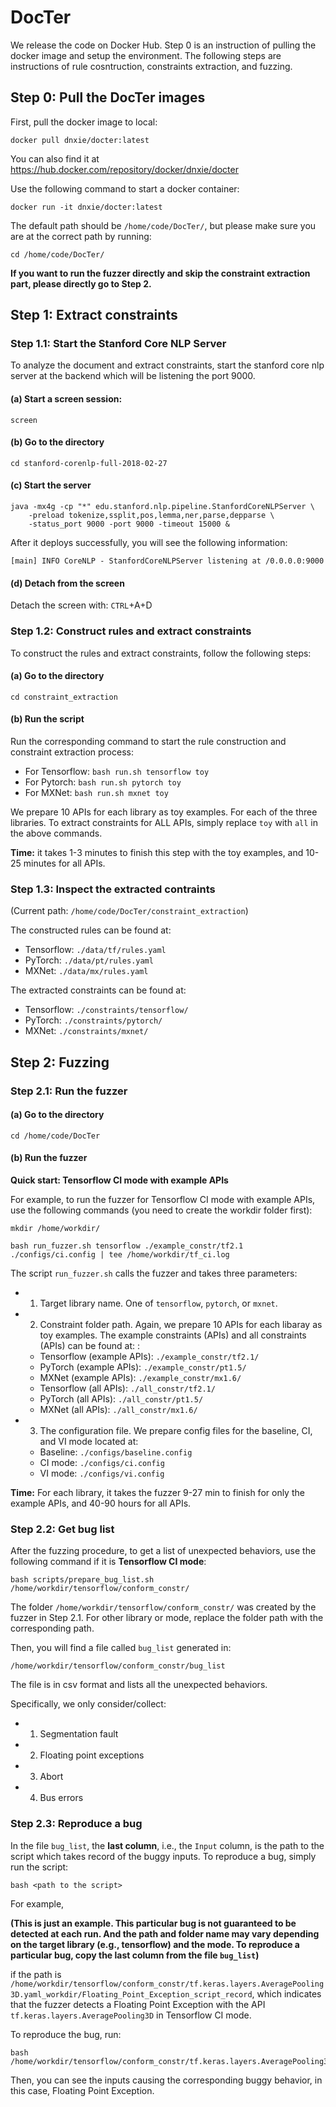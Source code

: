 # DocTer

We release the code on Docker Hub. Step 0 is an instruction of pulling the docker image and setup the environment. The following steps are instructions of rule cosntruction, constraints extraction, and fuzzing. 


## Step 0: Pull the DocTer images

First, pull the docker image to local:
```
docker pull dnxie/docter:latest
```
You can also find it at https://hub.docker.com/repository/docker/dnxie/docter



Use the following command to start a docker container:
```
docker run -it dnxie/docter:latest
```


The default path should be `/home/code/DocTer/`, but please make sure you are at the correct path by running:
```
cd /home/code/DocTer/
```

**If you want to run the fuzzer directly and skip the constraint extraction part, please directly go to Step 2.**


## Step 1: Extract constraints


### Step 1.1: Start the Stanford Core NLP Server

To analyze the document and extract constraints, start the stanford core nlp server at the backend which will be listening the port 9000.

#### (a) Start a screen session:

```
screen
```

#### (b) Go to the directory

```
cd stanford-corenlp-full-2018-02-27
```

#### (c) Start the server
```
java -mx4g -cp "*" edu.stanford.nlp.pipeline.StanfordCoreNLPServer \
    -preload tokenize,ssplit,pos,lemma,ner,parse,depparse \
    -status_port 9000 -port 9000 -timeout 15000 &
```

After it deploys successfully, you will see the following information:

```
[main] INFO CoreNLP - StanfordCoreNLPServer listening at /0.0.0.0:9000
```

#### (d) Detach from the screen
Detach the screen with: `CTRL`+A+D


### Step 1.2: Construct rules and extract constraints

To construct the rules and extract constraints, follow the following steps: 

#### (a) Go to the directory

```
cd constraint_extraction
```

#### (b) Run the script

Run the corresponding command to start the rule construction and constraint extraction process:
- For Tensorflow: `bash run.sh tensorflow toy`
- For Pytorch: `bash run.sh pytorch toy`
- For MXNet: `bash run.sh mxnet toy`



We prepare 10 APIs for each library as toy examples. For each of the three libraries. To extract constraints for ALL APIs, simply replace `toy` with `all` in the above commands. 

**Time:**
it takes 1-3 minutes to finish this step with the toy examples, and 10-25 minutes for all APIs. 




### Step 1.3: Inspect the extracted contraints
(Current path: `/home/code/DocTer/constraint_extraction`)


The constructed rules can be found at:



- Tensorflow: `./data/tf/rules.yaml `
- PyTorch: `./data/pt/rules.yaml `
- MXNet: `./data/mx/rules.yaml `

The extracted constraints can be found at:
- Tensorflow: `./constraints/tensorflow/`
- PyTorch: `./constraints/pytorch/`
- MXNet: `./constraints/mxnet/`




## Step 2: Fuzzing



### Step 2.1: Run the fuzzer



#### (a) Go to the directory
```
cd /home/code/DocTer
```

#### (b) Run the fuzzer

**Quick start: Tensorflow CI mode with example APIs**

For example, to run the fuzzer for Tensorflow CI mode with example APIs, use the following commands (you  need to create the workdir folder first):

```
mkdir /home/workdir/

bash run_fuzzer.sh tensorflow ./example_constr/tf2.1 ./configs/ci.config | tee /home/workdir/tf_ci.log
```


The script `run_fuzzer.sh` calls the fuzzer and takes three parameters:
- 1. Target library name. One of `tensorflow`, `pytorch`, or `mxnet`.
- 2. Constraint folder path. Again, we prepare 10 APIs for each libaray as toy examples. The example constraints (APIs) and all constraints (APIs) can be found at: :
  - Tensorflow (example APIs): `./example_constr/tf2.1/`
  - PyTorch (example APIs): `./example_constr/pt1.5/`
  - MXNet (example APIs): `./example_constr/mx1.6/`
  - Tensorflow (all APIs): `./all_constr/tf2.1/`
  - PyTorch (all APIs): `./all_constr/pt1.5/`
  - MXNet (all APIs): `./all_constr/mx1.6/`
  
- 3. The configuration file. We prepare config files for the baseline, CI, and VI mode located at:
   - Baseline: `./configs/baseline.config`
   - CI mode: `./configs/ci.config`
   - VI mode: `./configs/vi.config`


**Time:**
For each library, it takes the fuzzer 9-27 min to finish for only the example APIs, and 40-90 hours for all APIs.




### Step 2.2: Get bug list

After the fuzzing procedure, to get a list of unexpected behaviors, use the following command if it is **Tensorflow CI mode**:

```
bash scripts/prepare_bug_list.sh /home/workdir/tensorflow/conform_constr/
``` 


The folder `/home/workdir/tensorflow/conform_constr/` was created by the fuzzer in Step 2.1. For other library or mode, replace the folder path with the corresponding path.  


Then, you will find a file called `bug_list` generated in: 
```
/home/workdir/tensorflow/conform_constr/bug_list
```
The file is in csv format and lists all the unexpected behaviors.


Specifically, we only consider/collect: 
- 1. Segmentation fault
- 2. Floating point exceptions
- 3. Abort
- 4. Bus errors


### Step 2.3: Reproduce a bug

In the file `bug_list`, the **last column**, i.e., the `Input` column, is the path to the script which takes record of the buggy inputs. To reproduce a bug, simply run the script:

```
bash <path to the script>
```



For example, 

**(This is just an example. This particular bug is not guaranteed to be detected at each run. And the path and folder name may vary depending on the target library (e.g., tensorflow) and the mode. To reproduce a particular bug, copy the last column from the file `bug_list`)**

if the path is `/home/workdir/tensorflow/conform_constr/tf.keras.layers.AveragePooling3D.yaml_workdir/Floating_Point_Exception_script_record`, which indicates that the fuzzer detects a Floating Point Exception with the API `tf.keras.layers.AveragePooling3D` in Tensorflow CI mode. 

To reproduce the bug, run:
```
bash /home/workdir/tensorflow/conform_constr/tf.keras.layers.AveragePooling3D.yaml_workdir/Floating_Point_Exception_script_record
```

Then, you can see the inputs causing the corresponding buggy behavior, in this case, Floating Point Exception. 













